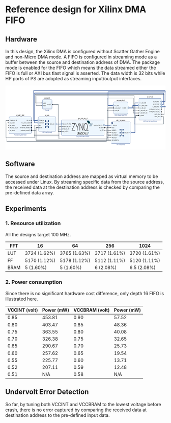 # Reference design for Xilinx DMA FIFO

## Hardware

In this design, the Xilinx DMA is configured without Scatter Gather Engine and non-Micro DMA mode. A FIFO is configured in streaming mode as a buffer between the source and destination address of DMA. The package mode is enabled for the FIFO which means the data streamed either the FIFO is full or AXI bus tlast signal is asserted. The data width is 32 bits while HP ports of PS are adopted as streaming input/output interfaces. 

<img src="https://github.com/wincle626/ZCU106_DMA_REF_DESIGN/blob/main/figures/fifo_blockdiagram.png" alt="fifoblockdiagram"
	title="FIFO block diagram" width="720" height="200" />

## Software

The source and destination address are mapped as virtual memory to be accessed under Linux. By streaming specific data from the source address, the received data at the destination address is checked by comparing the pre-defined data array. 

## Experiments

### 1. Resource utilization

All the designs target 100 MHz. 

| FFT  |      16      |      64      |      256     |     1024     |
| ---- | ------------ | ------------ | ------------ | ------------ |
| LUT  | 3724 (1.62%) | 3765 (1.63%) | 3717 (1.61%) | 3720 (1.61%) |
| FF   | 5170 (1.12%) | 5178 (1.12%) | 5112 (1.11%) | 5120 (1.11%) |
| BRAM |    5 (1.60%) |    5 (1.60%) |    6 (2.08%) |  6.5 (2.08%) |

### 2. Power consumption

Since there is no significant hardware cost difference, only depth 16 FIFO is illustrated here. 

| VCCINT (volt) |       Power (mW)       | VCCBRAM (volt) |       Power (mW)       |
| ------------- | ---------------------- | -------------- | ---------------------- |
|      0.85     |         453.81         |      0.90      |          57.52         |
|      0.80     |         403.47         |      0.85      |          48.36         |
|      0.75     |         363.55         |      0.80      |          40.08         |
|      0.70     |         326.38         |      0.75      |          32.65         |
|      0.65     |         290.67         |      0.70      |          25.73         |
|      0.60     |         257.62         |      0.65      |          19.54         |
|      0.55     |         225.77         |      0.60      |          13.71         |
|      0.52     |         207.11         |      0.59      |          12.48         |
|      0.51     |          N/A           |      0.58      |           N/A          |


## Undervolt Error Detection

So far, by tuning both VCCINT and VCCBRAM to the lowest voltage before crash, there is no error captured by comparing the received data at destination address to the pre-defined input data. 
